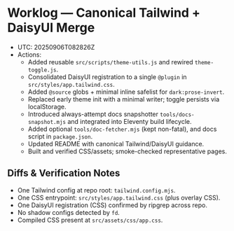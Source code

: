 # Worklog — Canonical Tailwind + DaisyUI Merge

- UTC: 20250906T082826Z
- Actions:
  - Added reusable `src/scripts/theme-utils.js` and rewired `theme-toggle.js`.
  - Consolidated DaisyUI registration to a single `@plugin` in `src/styles/app.tailwind.css`.
  - Added `@source` globs + minimal inline safelist for `dark:prose-invert`.
  - Replaced early theme init with a minimal writer; toggle persists via localStorage.
  - Introduced always-attempt docs snapshotter `tools/docs-snapshot.mjs` and integrated into Eleventy build lifecycle.
  - Added optional `tools/doc-fetcher.mjs` (kept non-fatal), and docs script in `package.json`.
  - Updated README with canonical Tailwind/DaisyUI guidance.
  - Built and verified CSS/assets; smoke-checked representative pages.

## Diffs & Verification Notes

- One Tailwind config at repo root: `tailwind.config.mjs`.
- One CSS entrypoint: `src/styles/app.tailwind.css` (plus overlay CSS).
- One DaisyUI registration (CSS) confirmed by ripgrep across repo.
- No shadow configs detected by `fd`.
- Compiled CSS present at `src/assets/css/app.css`.


